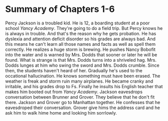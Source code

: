 # Summary of Chapters 1-6
Percy Jackson is a troubled kid. He is 12, a boarding student at a poor school _Yancy Academy_. They're going to do a field trip. But Percy knows he is always in trouble. And that's the reason why he gets probation. He has dyslexia and attention deficit disorder so his grades are always bad. And this means he can't learn all those names and facts as well as spell them correctly. He realizes a huge storm is brewing. He pushes Nancy Bobofit into the water and is warned by Mrs. Dodds that sooner or later he will be found. What is strange is that Mrs. Dodds turns into a shriveled hag. Mrs. Dodds lunges at him who swing the sword and Mrs. Dodds crumble. Since then, the students haven't heard of her. Gradually he's used to the occational hallucination. He knows something must have been erased. The weather is freak and storm ruin many airplanes. He became cranky and irritable, and his grades drop to Fs. Finally he insults his English teacher that makes him booted out from _Yancy Academy_. Jackson eavesdrops conversation between Brunner and Grover. They believe that he don't fit there. Jackson and Grover go to Manhattan together. He confesses that he eavesdroped their conversation. Grover give hims the address card and he ask him to walk hime home and looking him sorrlowly. 
